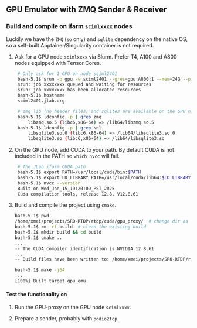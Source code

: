 ## GPU Emulator with ZMQ Sender & Receiver

### Build and compile on ifarm `scimlxxxx` nodes

Luckily we have the `ZMQ` (`so` only) and `sqlite` dependency on the native OS, so a self-built Apptainer/Singularity container is not required.

1. Ask for a GPU node `scimlxxxx` via Slurm. Prefer T4, A100 and A800 nodes equipped with Tensor Cores.

   ```bash
    # Only ask for 1 GPU on node sciml2401
    bash-5.1$ srun -p gpu -w sciml2401 --gres=gpu:A800:1 --mem=24G --pty bash
    srun: job xxxxxxxx queued and waiting for resources
    srun: job xxxxxxxx has been allocated resources
    bash-5.1$ hostname
    sciml2401.jlab.org

    # zmq lib (no heeder files) and sqlite3 are available on the GPU node
    bash-5.1$ ldconfig -p | grep zmq
        libzmq.so.5 (libc6,x86-64) => /lib64/libzmq.so.5
    bash-5.1$ ldconfig -p | grep sql
        libsqlite3.so.0 (libc6,x86-64) => /lib64/libsqlite3.so.0
        libsqlite3.so (libc6,x86-64) => /lib64/libsqlite3.so
   ```
   
2. On the GPU node, add CUDA to your path. By default CUDA is not included in the PATH so `which nvcc` will fail.
   ```bash
    # The JLab ifarm CUDA path
    bash-5.1$ export PATH=/usr/local/cuda/bin:$PATH
    bash-5.1$ export LD_LIBRARY_PATH=/usr/local/cuda/lib64:$LD_LIBRARY_PATH
    bash-5.1$ nvcc --version
    Built on Wed_Jan_15_19:20:09_PST_2025
    Cuda compilation tools, release 12.8, V12.8.61
   ```

3. Build and compile the project using `cmake`.
   ```bash
   bash-5.1$ pwd
   /home/xmei/projects/SRO-RTDP/rtdp/cuda/gpu_proxy/  # change dir as needed
   bash-5.1$ rm -rf build  # clean the existing build
   bash-5.1$ mkdir build && cd build
   bash-5.1$ cmake ..
   ...
   -- The CUDA compiler identification is NVIDIA 12.8.61
   ...
   -- Build files have been written to: /home/xmei/projects/SRO-RTDP/rtdp/cuda/gpu_proxy/build

   bash-5.1$ make -j64
   ...
   [100%] Built target gpu_emu
   ```


#### Test the functionality on 
1. Run the GPU-proxy on the GPU node `scimlxxxx`.

2. Prepare a sender, probably with `podio2tcp`.
